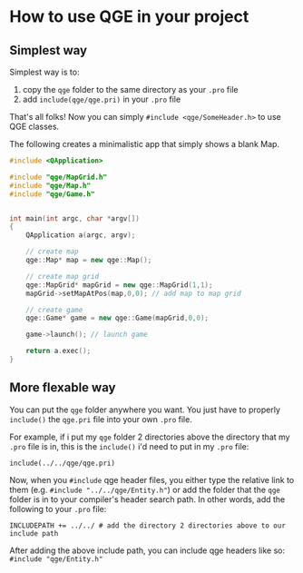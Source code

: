 How to use QGE in your project
==============================

Simplest way
------------

Simplest way is to:
1. copy the `qge` folder to the same directory as your `.pro` file
2. add `include(qge/qge.pri)` in your `.pro` file

That's all folks! Now you can simply `#include <qge/SomeHeader.h>` to use QGE classes.

The following creates a minimalistic app that simply shows a blank Map.
~~~~~~~~~~~~~~~~~~~~~~~~~~~~~~~~~.cpp
#include <QApplication>

#include "qge/MapGrid.h"
#include "qge/Map.h"
#include "qge/Game.h"


int main(int argc, char *argv[])
{
    QApplication a(argc, argv);

    // create map
    qge::Map* map = new qge::Map();

    // create map grid
    qge::MapGrid* mapGrid = new qge::MapGrid(1,1);
    mapGrid->setMapAtPos(map,0,0); // add map to map grid

    // create game
    qge::Game* game = new qge::Game(mapGrid,0,0);

    game->launch(); // launch game

    return a.exec();
}
~~~~~~~~~~~~~~~~~~~~~~~~~~~~~~~~~

More flexable way
-----------------
You can put the `qge` folder anywhere you want. You just have to properly `include()` the `qge.pri` file into your own `.pro` file.

For example, if i put my `qge` folder 2 directories above the directory that my `.pro` file is in, this is the `include()` i'd need to put in my `.pro` file:
~~~~
include(../../qge/qge.pri)
~~~~

Now, when you `#include` qge header files, you either type the relative link to them (e.g. `#include "../../qge/Entity.h"`) or add the folder that the `qge` folder is in to your compiler's header search path. In other words, add the following to your `.pro` file:
~~~
INCLUDEPATH += ../../ # add the directory 2 directories above to our include path
~~~
After adding the above include path, you can include qge headers like so: `#include "qge/Entity.h"`
